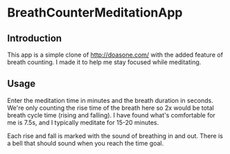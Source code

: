 # BreathCounterMeditationApp

## Introduction

This app is a simple clone of http://doasone.com/ with the added feature of breath counting. I made it to help me stay focused while meditating.

## Usage

Enter the meditation time in minutes and the breath duration in seconds. We're only counting the rise time of the breath here so 2x would be total breath cycle time (rising and falling). I have found what's comfortable for me is 7.5s, and I typically meditate for 15-20 minutes.

Each rise and fall is marked with the sound of breathing in and out. There is a bell that should sound when you reach the time goal.